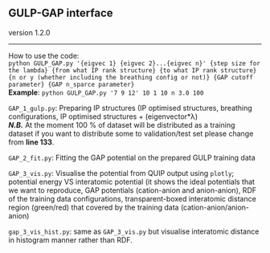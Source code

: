 ## GULP-GAP interface 
version 1.2.0
* * *
How to use the code: <br>
```python GULP_GAP.py '{eigvec 1} {eigvec 2}...{eigvec n}' {step size for the lambda} {from what IP rank structure} {to what IP rank structure} {n or y (whether including the breathing config or not)} {GAP cutoff parameter} {GAP n_sparce parameter}```
<br>
**Example**: ```python GULP_GAP.py '7 9 12' 10 1 10 n 3.0 100```

```GAP_1_gulp.py```: Preparing IP structures (IP optimised structures, breathing configurations, IP optimised structures + (eigenvector*λ) 
<br>
***N.B.*** At the moment 100 % of dataset will be distributed as a training dataset if you want to distribute some to validation/test set please change from **line 133**.

```GAP_2_fit.py```: Fitting the GAP potential on the prepared GULP training data

```GAP_3_vis.py```: Visualise the potential from QUIP output using ```plotly```; potential energy VS interatomic potential
(it shows the ideal potentials that we want to reproduce, GAP potentials (cation-anion and anion-anion), RDF of the training data configurations, transparent-boxed interatomic distance region (green/red) that covered by the training data (cation-anion/anion-anion) 

```gap_3_vis_hist.py```: same as ```GAP_3_vis.py``` but visualise interatomic distance in histogram manner rather than RDF.

